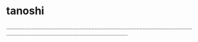 # tanoshi

.............................................................................................................................................................................................................